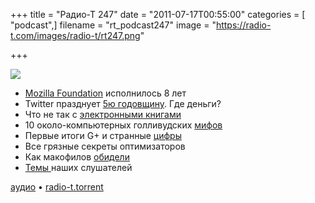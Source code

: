 +++
title = "Радио-Т 247"
date = "2011-07-17T00:55:00"
categories = [ "podcast",]
filename = "rt_podcast247"
image = "https://radio-t.com/images/radio-t/rt247.png"

+++

![](https://radio-t.com/images/radio-t/rt247.png)

- [Mozilla Foundation](http://habrahabr.ru/blogs/mozilla/124276/) исполнилось 8 лет
- Twitter празднует [5ю годовщину](http://www.fastcompany.com/1767242/happy-5th-birthday-twitter-love-google-facebook-aol). Где деньги?
- Что не так с [электронными книгами](http://habrahabr.ru/blogs/ebooks/123853/)
- 10 около-компьютерных голливудских [мифов](http://www.maximumpc.com/article/features/does_not_compute_10_pc_myths_movies_and_television)
- Первые итоги G+ и странные [цифры](http://techcrunch.com/2011/07/14/larry-page-on-google-over-10-million-users-1-billion-items-shared/)
- Все грязные секреты оптимизаторов
- Как макофилов [обидели](http://forkbombr.net/no-lion/)
- [Темы ](http://new.radio-t.com/2011/07/247.html)наших слушателей

[аудио](https://archive.rucast.net/radio-t/media/rt_podcast247.mp3) • [radio-t.torrent](http://www.radio-t.com/torrents/rt_podcast247.mp3.torrent)<audio src="https://archive.rucast.net/radio-t/media/rt_podcast247.mp3" preload="none"></audio>